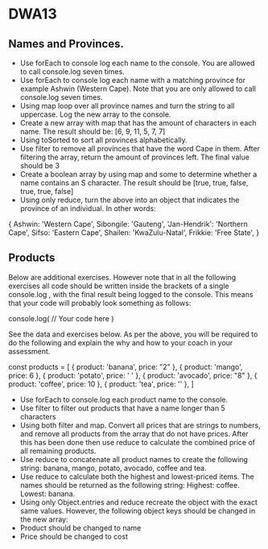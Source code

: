 # DWA13

## Names and Provinces.

* Use forEach to console log each name to the console. You are allowed to call console.log seven times.
* Use forEach to console log each name with a matching province for example Ashwin (Western Cape). Note that you are only allowed to call console.log seven times.
* Using map loop over all province names and turn the string to all uppercase. Log the new array to the console.
* Create a new array with map that has the amount of characters in each name. The result should be: [6, 9, 11, 5, 7, 7]
* Using toSorted to sort all provinces alphabetically.
* Use filter to remove all provinces that have the word Cape in them. After filtering the array, return the amount of provinces left. The final value should be 3
* Create a boolean array by using map and some to determine whether a name contains an S character. The result should be [true, true, false, true, true, false]
* Using only reduce, turn the above into an object that indicates the province of an individual. In other words:
 

{
  Ashwin: 'Western Cape',
	Sibongile: 'Gauteng',
  'Jan-Hendrik': 'Northern Cape',
	Sifso: 'Eastern Cape',
	Shailen: 'KwaZulu-Natal',
	Frikkie: 'Free State',
}

## Products

Below are additional exercises. However note that in all the following exercises all code should be written inside the brackets of a single console.log , with the final result being logged to the console. This means that your code will probably look something as follows:

 

console.log(
  // Your code here
)
 

See the data and exercises below. As per the above, you will be required to do the following and explain the why and how to your coach in your assessment.

 

const products = [
  { product: 'banana', price: "2" },
  { product: 'mango', price: 6 },
  { product: 'potato', price: ' ' },
  { product: 'avocado', price: "8" },
  { product: 'coffee', price: 10 },
  { product: 'tea', price: '' },
]
 

* Use forEach to console.log each product name to the console.
* Use filter to filter out products that have a name longer than 5 characters
* Using both filter and map. Convert all prices that are strings to numbers, and remove all products from the array that do not have prices. After this has been done then use reduce to calculate the combined price of all remaining products.
* Use reduce to concatenate all product names to create the following string: banana, mango, potato, avocado, coffee and tea.
* Use reduce to calculate both the highest and lowest-priced items. The names should be returned as the following string: Highest: coffee. Lowest: banana.
* Using only Object.entries and reduce recreate the object with the exact same values. However, the following object keys should be changed in the new array:
* Product should be changed to name
* Price should be changed to cost
